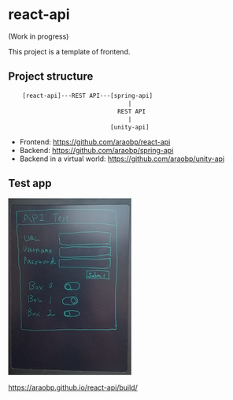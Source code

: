 # react-api

(Work in progress)

This project is a template of frontend.

## Project structure

```
    [react-api]---REST API---[spring-api]
                                  |
                               REST API
                                  |
                             [unity-api]
```

- Frontend: https://github.com/araobp/react-api
- Backend: https://github.com/araobp/spring-api
- Backend in a virtual world: https://github.com/araobp/unity-api

## Test app

<img src="./doc/rough_sketch.jpg" width=250>

https://araobp.github.io/react-api/build/
